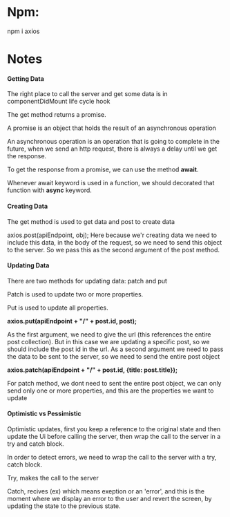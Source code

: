 <h1>Npm:</h1>

<p>npm i axios</p>

<h1>Notes</h1>

<h4>Getting Data</h4>
<p>The right place to call the server and get some data is in componentDidMount life cycle hook</p>
<p>The get method returns a promise.</p>
<p>A promise is an object that holds the result of an asynchronous operation</p>
<p>An asynchronous operation is an operation that is going to complete in the future, when we send an http request, there is always a delay
until we get the response.
</p>
<p>To get the response from a promise, we can use the method <b>await</b>.</p>
<p>Whenever await keyword is used in a function, we should decorated that function with <b>async</b> keyword.</p>

<h4>Creating Data</h4>
<p>The get method is used to get data and post to create data</p>
<p>axios.post(apiEndpoint, obj); Here because we'r creating data we need to include this data, in the body of the request, so we need to send this object to the server. So we pass this as the second argument of the post method.</p>

<h4>Updating Data</h4>
<p>There are two methods for updating data: patch and put</p>
<p>Patch is used to update two or more properties.</p>
<p>Put is used to update all properties.</p>

<p><b>axios.put(apiEndpoint + "/" + post.id, post);</b></p>
<p>As the first argument, we need to give the url (this references the entire post collection). But in this case we are updating a specific post, so we should include the post id in the url. As a second argument we need to pass the data to be sent to the server, so we need to send the entire post object</p>

<p><b>axios.patch(apiEndpoint + "/" + post.id, {title: post.title});</b></p>
<p>For patch method, we dont need to sent the entire post object, we can only send only one or more properties, and this are the properties we want to update</p>

<h4>Optimistic vs Pessimistic</h4>
<p>Optimistic updates, first you keep a reference to the original state and then update the Ui before calling the server, then wrap the call to the server in a try and catch block.</p>
<p>In order to detect errors, we need to wrap the call to the server with a try, catch block.</p>
<p>Try, makes the call to the server</p>
<p>Catch, recives (ex) which means exeption or an 'error', and  this is the moment where we display an error to the user and revert the screen,
 by updating the state to the previous state.
</p>
